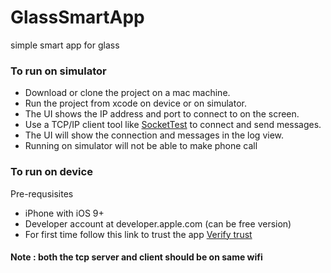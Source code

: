 # GlassSmartApp
simple smart app for glass
### To run on simulator 
* Download or clone the project on a mac machine.
* Run the project from xcode on device or on simulator.
* The UI shows the IP address and port to connect to on the screen.
* Use a TCP/IP client tool like [SocketTest](http://sourceforge.net/projects/sockettest/) to connect and send messages.
* The UI will show the connection and messages in the log view. 
* Running on simulator will not be able to make phone call

### To run on device
Pre-requsisites
* iPhone with iOS 9+
* Developer account at developer.apple.com (can be free version)
* For first time follow this link to trust the app [Verify trust](https://support.apple.com/en-us/HT204460)

#### Note : both the tcp server and client should be on same wifi  
